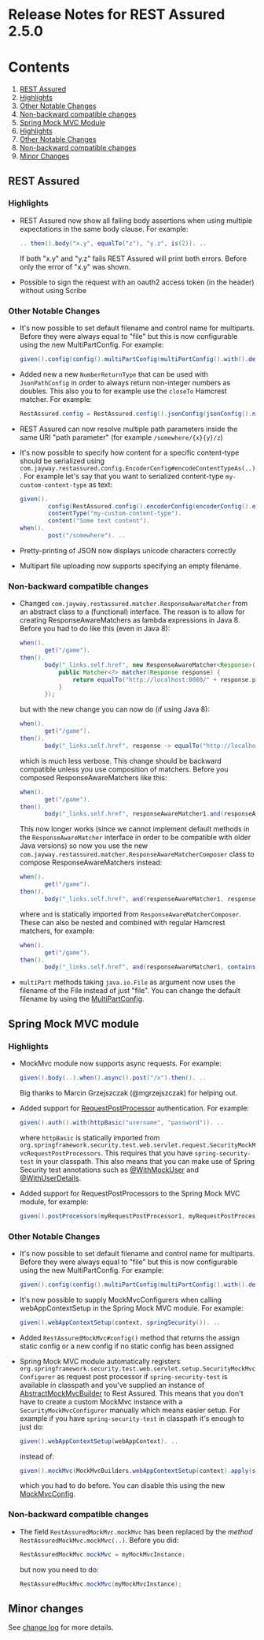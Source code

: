 # Release Notes for REST Assured 2.5.0 #

# Contents
1. [REST Assured](#rest-assured)
  1. [Highlights](#highlights)
  1. [Other Notable Changes](#other-notable-changes)
  1. [Non-backward compatible changes](#non-backward-compatible-changes)
1. [Spring Mock MVC Module](#spring-mock-mvc-module)
  1. [Highlights](#highlights-1)
  1. [Other Notable Changes](#other-notable-changes-1)
  1. [Non-backward compatible changes](#non-backward-compatible-changes-1)
1. [Minor Changes](#minor-changes)

## REST Assured

### Highlights ###
* REST Assured now show all failing body assertions when using multiple expectations in the same body clause. For example:

  ```java
  .. then().body("x.y", equalTo("z"), "y.z", is(2)). ..
  ```
  If both "x.y" and "y.z" fails REST Assured will print both errors. Before only the error of "x.y" was shown.
* Possible to sign the request with an oauth2 access token (in the header) without using Scribe

### Other Notable Changes ###
* It's now possible to set default filename and control name for multiparts. Before they were always equal to "file" but this is now configurable using the new MultiPartConfig. For example:

  ```java
  given().config(config().multiPartConfig(multiPartConfig().with().defaultFileName("custom1").and().defaultControlName("custom2"))). ..
  ```
* Added new a new `NumberReturnType` that can be used with `JsonPathConfig` in order to always return non-integer numbers as doubles. This also you to for example use the `closeTo` Hamcrest matcher. For example:

  ```java
  RestAssured.config = RestAssured.config().jsonConfig(jsonConfig().numberReturnType(DOUBLE));
  ```

* REST Assured can now resolve multiple path parameters inside the same URI "path parameter" (for example `/somewhere/{x}{y}/z`)
* It's now possible to specify how content for a specific content-type should be serialized using `com.jayway.restassured.config.EncoderConfig#encodeContentTypeAs(..)`. For example let's say that you want to serialized content-type `my-custom-content-type` as text:

  ```java
  given().
          config(RestAssured.config().encoderConfig(encoderConfig().encodeContentTypeAs("my-custom-content-type", ContentType.TEXT))).
          contentType("my-custom-content-type").
          content("Some text content").
  when().
          post("/somewhere"). ..
  ```
* Pretty-printing of JSON now displays unicode characters correctly
* Multipart file uploading now supports specifying an empty filename.

### Non-backward compatible changes ###

* Changed `com.jayway.restassured.matcher.ResponseAwareMatcher` from an abstract class to a (functional) interface. The reason is to allow for creating ResponseAwareMatchers as lambda expressions in Java 8. Before you had to do like this (even in Java 8):

  ```java
  when().
         get("/game").
  then().
         body("_links.self.href", new ResponseAwareMatcher<Response>() {
             public Matcher<?> matcher(Response response) {
                 return equalTo("http://localhost:8080/" + response.path("id"));
             }
         });
  ```
  but with the new change you can now do (if using Java 8):
  
  ```java
  when().
         get("/game").
  then().
         body("_links.self.href", response -> equalTo("http://localhost:8080/" + response.path("id")));
  ```
  which is much less verbose. This change should be backward compatible unless you use composition of matchers. Before you composed ResponseAwareMatchers like this:
  
  ```java
  when().
         get("/game").
  then().
         body("_links.self.href", responseAwareMatcher1.and(responseAwareMatcher2));
  ```
  This now longer works (since we cannot implement default methods in the `ResponseAwareMatcher` interface in order to be compatible with older Java versions)
  so now you use the new `com.jayway.restassured.matcher.ResponseAwareMatcherComposer` class to compose ResponseAwareMatchers instead:
  
  ```java
  when().
         get("/game").
  then().
         body("_links.self.href", and(responseAwareMatcher1, responseAwareMatcher2));
  ```
  where `and` is statically imported from `ResponseAwareMatcherComposer`. These can also be nested and combined with regular Hamcrest matchers, for example:
  
  ```java
  when().
         get("/game").
  then().
         body("_links.self.href", and(responseAwareMatcher1, containsString("something"), or(responseAwareMatcher2, responseAwareMatcher3, endsWith("x"))));
  ```
* `multiPart` methods taking `java.io.File` as argument now uses the filename of the File instead of just "file". You can change the default filename by using the [MultiPartConfig](http://static.javadoc.io/com.jayway.restassured/rest-assured/2.5.0/com/jayway/restassured/config/MultiPartConfig.html).

## Spring Mock MVC module

### Highlights ###
* MockMvc module now supports async requests. For example:

  ```java
  given().body(..).when().async().post("/x").then(). ..
  ```
  Big thanks to Marcin Grzejszczak (@mgrzejszczak) for helping out.
* Added support for [RequestPostProcessor](http://docs.spring.io/spring/docs/current/javadoc-api/org/springframework/test/web/servlet/request/RequestPostProcessor.html) authentication. For example:
  
  ```java
  given().auth().with(httpBasic("username", "password")). ..
  ```
  where `httpBasic` is statically imported from `org.springframework.security.test.web.servlet.request.SecurityMockMvcRequestPostProcessors`. This requires that you have `spring-security-test` in your classpath. This also means that you can make use of Spring Security test annotations such as [@WithMockUser](http://docs.spring.io/spring-security/site/docs/current/reference/htmlsingle/#test-method-withmockuser) and [@WithUserDetails](http://docs.spring.io/spring-security/site/docs/current/reference/htmlsingle/#test-method-withuserdetails).
* Added support for RequestPostProcessors to the Spring Mock MVC module, for example:

  ```java
  given().postProcessors(myRequestPostProcessor1, myRequestPostProcessor2). ..
  ```

### Other Notable Changes ###
* It's now possible to set default filename and control name for multiparts. Before they were always equal to "file" but this is now configurable using the new MultiPartConfig. For example:

  ```java
  given().config(config().multiPartConfig(multiPartConfig().with().defaultFileName("custom1").and().defaultControlName("custom2"))). ..
  ```
* It's now possible to supply MockMvcConfigurers when calling webAppContextSetup in the Spring Mock MVC module. For example:

  ```java
  given().webAppContextSetup(context, springSecurity()). ..
  ```
* Added `RestAssuredMockMvc#config()` method that returns the assign static config or a new config if no static config has been assigned
* Spring Mock MVC module automatically registers `org.springframework.security.test.web.servlet.setup.SecurityMockMvcConfigurer` as request post processor if `spring-security-test` is available in classpath and you've supplied an instance of [AbstractMockMvcBuilder](http://docs.spring.io/spring/docs/current/javadoc-api/org/springframework/test/web/servlet/setup/AbstractMockMvcBuilder.html) to Rest Assured. This means that you don't have to create a custom MockMvc instance with a `SecurityMockMvcConfigurer` manually which means easier setup. For example if you have `spring-security-test` in classpath it's enough to just do:

  ```java
  given().webAppContextSetup(webAppContext). ..
  ```
  instead of:

  ```java
  given().mockMvc(MockMvcBuilders.webAppContextSetup(context).apply(springSecurity()).build()). ..
  ```
  which you had to do before. You can disable this using the new [MockMvcConfig](http://static.javadoc.io/com.jayway.restassured/spring-mock-mvc/2.5.0/com/jayway/restassured/module/mockmvc/config/MockMvcConfig.html).

### Non-backward compatible changes ###
* The field `RestAssuredMockMvc.mockMvc` has been replaced by the *method* `RestAssuredMockMvc.mockMvc(..)`. Before you did:
 
  ```java
  RestAssuredMockMvc.mockMvc = myMockMvcInstance;
  ```
  but now you need to do:

  ```java
  RestAssuredMockMvc.mockMvc(myMockMvcInstance);
  ```
## Minor changes ##
See [change log](http://github.com/jayway/rest-assured/raw/master/changelog.txt) for more details.